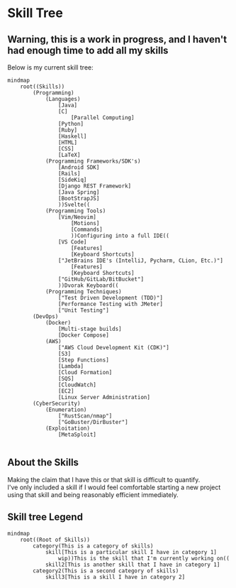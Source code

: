 # Skill Tree
## Warning, this is a work in progress, and I haven't had enough time to add all my skills

Below is my current skill tree: 


```mermaid
mindmap
    root((Skills))
        (Programming)
            (Languages)
                [Java]
                [C]
                    [Parallel Computing]
                [Python]
                [Ruby]
                [Haskell]
                [HTML]
                [CSS]
                [LaTeX]
            (Programming Frameworks/SDK's)
                [Android SDK]
                [Rails]
                [SideKiq]
                [Django REST Framework]
                [Java Spring]
                [BootStrapJS]
                ))Svelte((
            (Programming Tools)
                [Vim/Neovim]
                    [Motions]
                    [Commands]
                    ))Configuring into a full IDE((
                [VS Code]
                    [Features]
                    [Keyboard Shortcuts]
                ["JetBrains IDE's (IntelliJ, Pycharm, CLion, Etc.)"]
                    [Features]
                    [Keyboard Shortcuts]
                ["GitHub/GitLab/BitBucket"]
                ))Dvorak Keyboard((
            (Programming Techniques)
                ["Test Driven Development (TDD)"]
                [Performance Testing with JMeter]
                ["Unit Testing"]
        (DevOps)
            (Docker)
                [Multi-stage builds]
                [Docker Compose]
            (AWS)
                ["AWS Cloud Development Kit (CDK)"]
                [S3]
                [Step Functions]
                [Lambda]
                [Cloud Formation]
                [SQS]
                [CloudWatch]
                [EC2]
                [Linux Server Administration]
        (CyberSecurity)
            (Enumeration)
                ["RustScan/nmap"]
                ["GoBuster/DirBuster"]
            (Exploitation)
                [MetaSploit]


```

## About the Skills
Making the claim that I have this or that skill is difficult to quantify.   
I've only included a skill if I would feel comfortable starting a 
new project using that skill and being reasonably efficient immediately. 



## Skill tree Legend

```mermaid
mindmap
    root((Root of Skills))
        category(This is a category of skills)
            skill[This is a particular skill I have in category 1]
                wip))This is the skill that I'm currently working on((
            skill2[This is another skill that I have in category 1]
        category2(This is a second category of skills)
            skill3[This is a skill I have in category 2]
```
